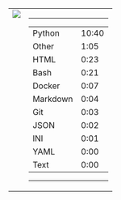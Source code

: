
<table><tr>
<td valign="top">
  <img src="https://wakatime.com/share/@Aperture/0cd21d5d-ac4f-458d-9c71-d06f479c1297.png" />
</td>

<td valign="top">
  <hr>
  <table>
    <tr><td>Python</td><td>10:40</td></tr><tr><td>Other</td><td>1:05</td></tr><tr><td>HTML</td><td>0:23</td></tr><tr><td>Bash</td><td>0:21</td></tr><tr><td>Docker</td><td>0:07</td></tr><tr><td>Markdown</td><td>0:04</td></tr><tr><td>Git</td><td>0:03</td></tr><tr><td>JSON</td><td>0:02</td></tr><tr><td>INI</td><td>0:01</td></tr><tr><td>YAML</td><td>0:00</td></tr><tr><td>Text</td><td>0:00</td></tr>
  </table>
  <hr>
</td>
</tr></table>

